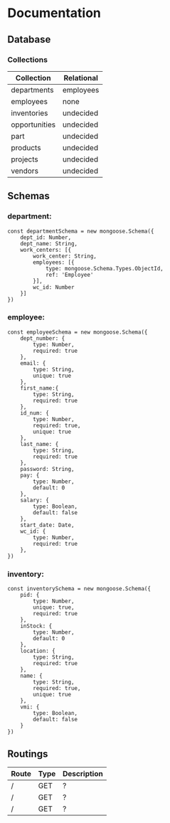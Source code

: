 # Documentation

## Database

### Collections

| Collection    | Relational    |
| ------------- | ------------- |
| departments   | employees     |
| employees     | none          |
| inventories   | undecided     |
| opportunities | undecided     |
| part          | undecided     |
| products      | undecided     |
| projects      | undecided     |
| vendors       | undecided     |

## Schemas

### department:

```
const departmentSchema = new mongoose.Schema({
    dept_id: Number,
    dept_name: String,
    work_centers: [{
        work_center: String,
        employees: [{
            type: mongoose.Schema.Types.ObjectId,
            ref: 'Employee'
        }],
        wc_id: Number
    }]
})
```

### employee:

```
const employeeSchema = new mongoose.Schema({
    dept_number: {
        type: Number,
        required: true
    },
    email: {
        type: String,
        unique: true
    },
    first_name:{
        type: String,
        required: true
    },
    id_num: {
        type: Number,
        required: true,
        unique: true
    },
    last_name: {
        type: String,
        required: true
    },
    password: String,
    pay: {
        type: Number,
        default: 0
    },
    salary: {
        type: Boolean,
        default: false
    },
    start_date: Date,
    wc_id: {
        type: Number,
        required: true
    },
})
```

### inventory:

```
const inventorySchema = new mongoose.Schema({
    pid: {
        type: Number,
        unique: true,
        required: true
    },
    inStock: {
        type: Number,
        default: 0
    },
    location: {
        type: String,
        required: true
    },
    name: {
        type: String,
        required: true,
        unique: true
    },
    vmi: {
        type: Boolean,
        default: false
    }
})
```


## Routings

| Route         | Type          | Description   |
| ------------- | ------------- | ------------- |
| /             | GET           | ?             |
| /             | GET           | ?             |
| /             | GET           | ?             |